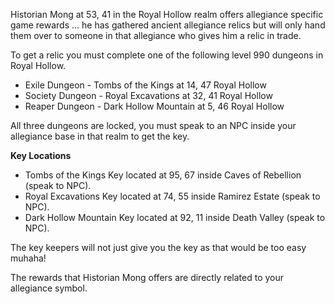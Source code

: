 Historian Mong at 53, 41 in the Royal Hollow realm offers allegiance specific game rewards ... he has gathered ancient allegiance relics but will only hand them over to someone in that allegiance who gives him a relic in trade.

To get a relic you must complete one of the following level 990 dungeons in Royal Hollow.

*   Exile Dungeon - Tombs of the Kings at 14, 47 Royal Hollow
*   Society Dungeon - Royal Excavations at 32, 41 Royal Hollow
*   Reaper Dungeon - Dark Hollow Mountain at 5, 46 Royal Hollow

All three dungeons are locked, you must speak to an NPC inside your allegiance base in that realm to get the key.

**Key Locations**

*   Tombs of the Kings Key located at 95, 67 inside Caves of Rebellion (speak to NPC).
*   Royal Excavations Key located at 74, 55 inside Ramirez Estate (speak to NPC).
*   Dark Hollow Mountain Key located at 92, 11 inside Death Valley (speak to NPC).

The key keepers will not just give you the key as that would be too easy muhaha!

The rewards that Historian Mong offers are directly related to your allegiance symbol.